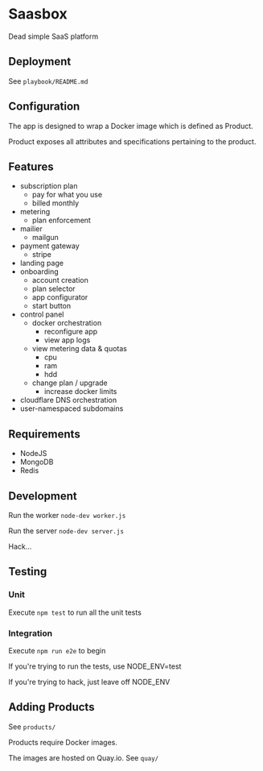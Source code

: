 Saasbox
================

Dead simple SaaS platform

## Deployment

See `playbook/README.md`

## Configuration

The app is designed to wrap a Docker image which is defined as Product.

Product exposes all attributes and specifications pertaining to the product.

## Features
  - subscription plan
    - pay for what you use
    - billed monthly
  - metering
    - plan enforcement
  - mailier
    - mailgun
  - payment gateway
    - stripe
  - landing page
  - onboarding
    - account creation
    - plan selector
    - app configurator
    - start button
  - control panel
    - docker orchestration
      - reconfigure app
      - view app logs
    - view metering data & quotas
      - cpu
      - ram
      - hdd
    - change plan / upgrade
      - increase docker limits
  - cloudflare DNS orchestration
   -  user-namespaced subdomains

## Requirements

* NodeJS
* MongoDB
* Redis

## Development

Run the worker `node-dev worker.js`

Run the server `node-dev server.js`

Hack...

## Testing

### Unit

Execute `npm test` to run all the unit tests

### Integration

Execute `npm run e2e` to begin

If you're trying to run the tests, use NODE_ENV=test

If you're trying to hack, just leave off NODE_ENV

## Adding Products

See `products/`

Products require Docker images.

The images are hosted on Quay.io. See `quay/`
